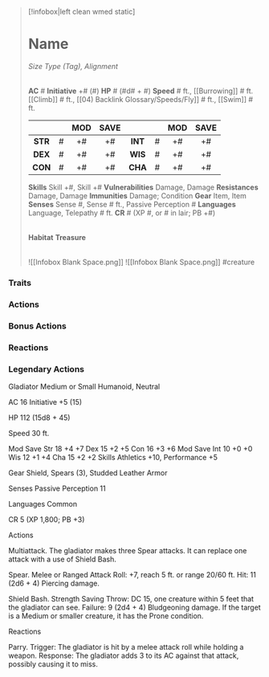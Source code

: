 > [!infobox|left clean wmed static]
> # Name
> *Size Type (Tag), Alignment*
> 
> | |
> | - |
> **AC** # **Initiative** +# (#)
> **HP** # (#d# + #)
> **Speed** # ft., [[Burrowing]] # ft. [[Climb]] # ft., [[04) Backlink Glossary/Speeds/Fly]] # ft., [[Swim]] # ft.
> 
> | | | MOD | SAVE | | | MOD | SAVE |
> | :-: | :-: | :-: | :-: | :-: | :-: | :-: | :-: |
> | **STR** | # | +# | +# | **INT** | # | +# | +# | 
> | **DEX** | # | +# | +# | **WIS** | # | +# | +# |
> | **CON** | # | +# | +# | **CHA** | # | +# | +# |
> **Skills** Skill +#, Skill +#
> **Vulnerabilities** Damage, Damage
> **Resistances** Damage, Damage
> **Immunities** Damage; Condition
> **Gear** Item, Item
> **Senses** Sense #, Sense # ft., Passive Perception #
> **Languages** Language, Telepathy # ft.
> **CR** # (XP #, or # in lair; PB +#)
>
> | |
> | - |
> **Habitat**
> **Treasure**
> 
> | |
> | - |
> ![[Infobox Blank Space.png]]
> ![[Infobox Blank Space.png]]
> #creature 


### Traits
### Actions
### Bonus Actions
### Reactions
### Legendary Actions
Gladiator
Medium or Small Humanoid, Neutral

AC 16 Initiative +5 (15)

HP 112 (15d8 + 45)

Speed 30 ft.

Mod	Save
Str	18	+4	+7
Dex	15	+2	+5
Con	16	+3	+6
Mod	Save
Int	10	+0	+0
Wis	12	+1	+4
Cha	15	+2	+2
Skills Athletics +10, Performance +5

Gear Shield, Spears (3), Studded Leather Armor

Senses Passive Perception 11

Languages Common

CR 5 (XP 1,800; PB +3)

Actions

Multiattack. The gladiator makes three Spear attacks. It can replace one attack with a use of Shield Bash.

Spear. Melee or Ranged Attack Roll: +7, reach 5 ft. or range 20/60 ft. Hit: 11 (2d6 + 4) Piercing damage.

Shield Bash. Strength Saving Throw: DC 15, one creature within 5 feet that the gladiator can see. Failure: 9 (2d4 + 4) Bludgeoning damage. If the target is a Medium or smaller creature, it has the Prone condition.

Reactions

Parry. Trigger: The gladiator is hit by a melee attack roll while holding a weapon. Response: The gladiator adds 3 to its AC against that attack, possibly causing it to miss.